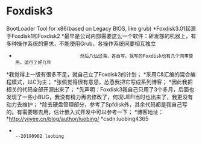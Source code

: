 # Foxdisk3
BootLoader Tool for x86(based on Legacy BIOS, like grub)
*Foxdisk3.01起源于Foxdisk1和Foxdisk2
*最早是公司内部需要这么一个软件：研发部的机器上，有多种操作系统的需求，不能使用Grub，各操作系统间要相互独立
*                             然后八仙过海，各自写。我写的Foxdisk也有几个同事使用，运行了好几年
*我觉得上一版有很多不足，就自己立了Foxdisk3的计划；
*采用C&汇编的混合编程模式，以C为主；
*张佩觉得很有意思，怂恿我把它写成系列博客；
*因此我把相关的代码全部开源出来了；
*先声明：Foxdisk3我自己只用了3个多月，后面也发现了一些小BUG，我没有精力再去修改了，何况UEFI当时也出来了，我更没有动力去维护；
*除去硬盘管理部分，参考了Spfdisk外，其余代码都是我自己写的。有需要哪去用，估计嵌入式开发中可以参考一下；
*博客地址：
*http://yiiyee.cn/blog/author/luobing/
*csdn:luobing4365

*                                                                                            --20190902 luobing
